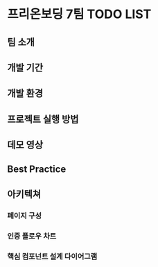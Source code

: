 # 프리온보딩 7팀 TODO LIST

## 팀 소개

## 개발 기간

## 개발 환경

## 프로젝트 실행 방법

## 데모 영상

## Best Practice

## 아키텍쳐

### 페이지 구성

### 인증 플로우 차트

### 핵심 컴포넌트 설계 다이어그램
